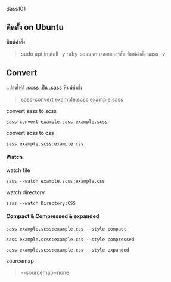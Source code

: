 Sass101

## ติดตั้ง on Ubuntu
พิมพ์คำสั่ง
> sudo apt install -y ruby-sass
ตรวจสอบเวอร์ชั่น
พิมพ์คำสั่ง
> sass -v

## Convert
แปลงไฟล์ .scss เป็น .sass
พิมพ์คำสั่ง
> sass-convert example.scss example.sass


convert sass to scss
```
sass-convert example.sass example.scss
```

convert scss to css
```
sass example.scss:example.css
```

#### Watch
watch file
```
sass --watch example.scss:example.css
```
watch directory
```
sass --watch Directory:CSS
```

#### Compact & Compressed & expanded
```
sass example.scss:example.css --style compact
```
```
sass example.scss:example.css --style compressed
```
```
sass example.scss:example.css --style expanded
```

sourcemap
> --sourcemap=none